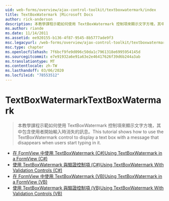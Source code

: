 ```yaml
---
uid: web-forms/overview/ajax-control-toolkit/textboxwatermark/index
title: TextBoxWatermark |Microsoft Docs
author: rick-anderson
description: 本教學課程示範如何使用 TextBoxWatermark 控制項來顯示文字方塊，其中包含使用者開始輸入時消失的訊息。
ms.author: riande
ms.date: 11/14/2011
ms.assetid: ee920155-b136-4f87-9545-8b5777ade9f3
msc.legacyurl: /web-forms/overview/ajax-control-toolkit/textboxwatermark
msc.type: chapter
ms.openlocfilehash: 7f6bcf9fe9d096c50da1c7961318e6995954145d
ms.sourcegitcommit: e7e91932a6e91a63e2e46417626f39d6b244a3ab
ms.translationtype: MT
ms.contentlocale: zh-TW
ms.lasthandoff: 03/06/2020
ms.locfileid: "78553512"
---
```

# <a name="textboxwatermark"></a><span data-ttu-id="379fd-103">TextBoxWatermark</span><span class="sxs-lookup"><span data-stu-id="379fd-103">TextBoxWatermark</span></span>

> <span data-ttu-id="379fd-104">本教學課程示範如何使用 TextBoxWatermark 控制項來顯示文字方塊，其中包含使用者開始輸入時消失的訊息。</span><span class="sxs-lookup"><span data-stu-id="379fd-104">This tutorial shows how to use the TextBoxWatermark control to display a text box with a message that disappears when users start typing in it.</span></span>

- [<span data-ttu-id="379fd-105">在 FormView 中使用 TextBoxWatermark (C#)</span><span class="sxs-lookup"><span data-stu-id="379fd-105">Using TextBoxWatermark in a FormView (C#)</span></span>](using-textboxwatermark-in-a-formview-cs.md)
- [<span data-ttu-id="379fd-106">使用 TextBoxWatermark 與驗證控制項 (C#)</span><span class="sxs-lookup"><span data-stu-id="379fd-106">Using TextBoxWatermark With Validation Controls (C#)</span></span>](using-textboxwatermark-with-validation-controls-cs.md)
- [<span data-ttu-id="379fd-107">在 FormView 中使用 TextBoxWatermark (VB)</span><span class="sxs-lookup"><span data-stu-id="379fd-107">Using TextBoxWatermark in a FormView (VB)</span></span>](using-textboxwatermark-in-a-formview-vb.md)
- [<span data-ttu-id="379fd-108">使用 TextBoxWatermark 與驗證控制項 (VB)</span><span class="sxs-lookup"><span data-stu-id="379fd-108">Using TextBoxWatermark With Validation Controls (VB)</span></span>](using-textboxwatermark-with-validation-controls-vb.md)
